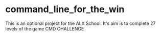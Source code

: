 # command_line_for_the_win

This is an optional project for the ALX School. It's aim is to complete 27 levels of the game CMD CHALLENGE
